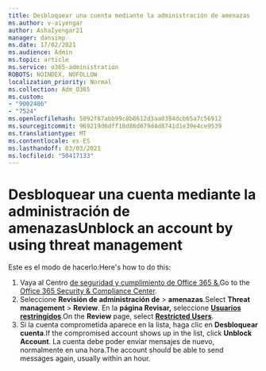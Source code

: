 ```yaml
---
title: Desbloquear una cuenta mediante la administración de amenazas
ms.author: v-aiyengar
author: AshaIyengar21
manager: dansimp
ms.date: 17/02/2021
ms.audience: Admin
ms.topic: article
ms.service: o365-administration
ROBOTS: NOINDEX, NOFOLLOW
localization_priority: Normal
ms.collection: Adm_O365
ms.custom:
- "9002486"
- "7524"
ms.openlocfilehash: 5092f87abb99c8b8612d3aa0384dcb65a7c56912
ms.sourcegitcommit: 969219d6dff18d86d679d4d8741d1e39e4ce9539
ms.translationtype: MT
ms.contentlocale: es-ES
ms.lasthandoff: 03/03/2021
ms.locfileid: "50417133"
---
```

# <a name="unblock-an-account-by-using-threat-management"></a><span data-ttu-id="840f8-102">Desbloquear una cuenta mediante la administración de amenazas</span><span class="sxs-lookup"><span data-stu-id="840f8-102">Unblock an account by using threat management</span></span>

<span data-ttu-id="840f8-103">Este es el modo de hacerlo:</span><span class="sxs-lookup"><span data-stu-id="840f8-103">Here's how to do this:</span></span> 

1. <span data-ttu-id="840f8-104">Vaya al Centro [de seguridad y cumplimiento de Office 365 &.](https://go.microsoft.com/fwlink/p/?linkid=2077143)</span><span class="sxs-lookup"><span data-stu-id="840f8-104">Go to the [Office 365 Security & Compliance Center](https://go.microsoft.com/fwlink/p/?linkid=2077143).</span></span>
1. <span data-ttu-id="840f8-105">Seleccione **Revisión de administración de**  >  **amenazas**.</span><span class="sxs-lookup"><span data-stu-id="840f8-105">Select **Threat management** > **Review**.</span></span> <span data-ttu-id="840f8-106">En la **página Revisar,** seleccione **[Usuarios restringidos](https://go.microsoft.com/fwlink/?linkid=2103514)**.</span><span class="sxs-lookup"><span data-stu-id="840f8-106">On the **Review** page, select **[Restricted Users](https://go.microsoft.com/fwlink/?linkid=2103514)**.</span></span>
1. <span data-ttu-id="840f8-107">Si la cuenta comprometida aparece en la lista, haga clic en **Desbloquear cuenta**.</span><span class="sxs-lookup"><span data-stu-id="840f8-107">If the compromised account shows up in the list, click **Unblock Account**.</span></span> <span data-ttu-id="840f8-108">La cuenta debe poder enviar mensajes de nuevo, normalmente en una hora.</span><span class="sxs-lookup"><span data-stu-id="840f8-108">The account should be able to send messages again, usually within an hour.</span></span>